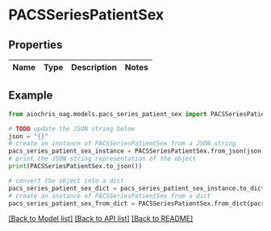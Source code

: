 # PACSSeriesPatientSex


## Properties

Name | Type | Description | Notes
------------ | ------------- | ------------- | -------------

## Example

```python
from aiochris_oag.models.pacs_series_patient_sex import PACSSeriesPatientSex

# TODO update the JSON string below
json = "{}"
# create an instance of PACSSeriesPatientSex from a JSON string
pacs_series_patient_sex_instance = PACSSeriesPatientSex.from_json(json)
# print the JSON string representation of the object
print(PACSSeriesPatientSex.to_json())

# convert the object into a dict
pacs_series_patient_sex_dict = pacs_series_patient_sex_instance.to_dict()
# create an instance of PACSSeriesPatientSex from a dict
pacs_series_patient_sex_from_dict = PACSSeriesPatientSex.from_dict(pacs_series_patient_sex_dict)
```
[[Back to Model list]](../README.md#documentation-for-models) [[Back to API list]](../README.md#documentation-for-api-endpoints) [[Back to README]](../README.md)


